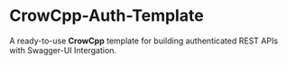 # CrowCpp-Auth-Template
A ready-to-use **CrowCpp** template for building authenticated REST APIs with Swagger-UI Intergation.

